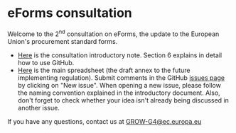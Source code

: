 # eForms consultation
Welcome to the 2<sup>nd</sup> consultation on eForms, the update to the European Union's procurement standard forms.
- [Here](https://github.com/eForms/eForms/raw/master/20180604_eForms_consultation_introduction.docx) is the consultation introductory note. Section 6 explains in detail how to use GitHub. 
- [Here](https://github.com/eForms/eForms/raw/master/20180604_eForms_consultation.xlsx) is the main spreadsheet (the draft annex to the future implementing regulation). Submit comments in the GitHub [issues page](https://github.com/eForms/eForms/issues) by clicking on "New issue". When opening a new issue, please follow the naming convention explained in the introductory document. Also, don't forget to check whether your idea isn't already being discussed in another issue. 

If you have any questions, contact us at GROW-G4@ec.europa.eu
